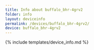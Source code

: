 ```yaml
---
title: Info about buffalo_bhr-4grv2
folder: info
layout: deviceinfo
permalink: /devices/buffalo_bhr-4grv2/
device: buffalo_bhr-4grv2
---
```

{% include templates/device_info.md %}
